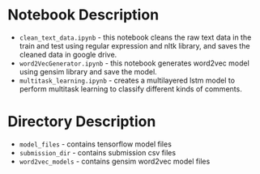 
# Notebook Description
- `clean_text_data.ipynb` - this notebook cleans the raw text data in the train and test using regular expression and nltk library, and saves the cleaned data in google drive.
- `word2VecGenerator.ipynb` - this notebook generates word2vec model using gensim library and save the model.
- `multitask_learning.ipynb` - creates a multilayered lstm model to perform multitask learning to classify different kinds of comments.

# Directory Description
- `model_files` - contains tensorflow model files
- `submission_dir` - contains submission csv files
- `word2vec_models` - contains gensim word2vec model files
